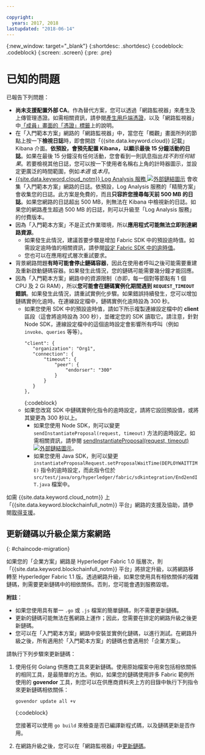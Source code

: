 ```yaml
---

copyright:
  years: 2017, 2018
lastupdated: "2018-06-14"
---
```


{:new_window: target="_blank"}
{:shortdesc: .shortdesc}
{:codeblock: .codeblock}
{:screen: .screen}
{:pre: .pre}


# 已知的問題

已報告下列問題：
- **尚未支援配置外部 CA**。作為替代方案，您可以透過「網路監視器」來產生及上傳管理憑證。如需相關資訊，請參閱[產生用戶端憑證](v10_application.html#generating-the-client-side-certificates)，以及「網路監視器」中[「成員」畫面的「憑證」標籤](v10_dashboard.html#members)上的說明。  
- 在「入門範本方案」網路的「網路監視器」中，當您在「概觀」畫面所列的節點上按一下**檢視日誌**時，即會開啟「{{site.data.keyword.cloud}} 記載」Kibana 介面。**依預設，會預先配置 Kibana，以顯示最後 15 分鐘活動的日誌**。如果在最後 15 分鐘沒有任何活動，您會看到一則訊息指出*找不到任何結果*。若要檢視其他日誌，您可以按一下使用者名稱右上角的計時器圖示，並設定更廣泛的時間範圍，例如*本週* 或*本月*。  
- [{{site.data.keyword.cloud_notm}} Log Analysis 服務 ![外部鏈結圖示](images/external_link.svg "外部鏈結圖示")](https://console.bluemix.net/catalog/services/log-analysis) 會收集「入門範本方案」網路的日誌。依預設，Log Analysis 服務的「精簡方案」會收集您的日誌。此方案是免費的，而且**只容許您搜尋每天前 500 MB 的日誌**。如果您網路的日誌超出 500 MB，則無法在 Kibana 中檢視新的日誌。如果您的網路產生超過 500 MB 的日誌，則可以升級至「Log Analysis 服務」的付費版本。  
- 因為「入門範本方案」不是正式作業環境，所以**應用程式可能無法立即到達網路資源**。
  - 如果發生此情況，建議首要步驟是增加 Fabric SDK 中的預設逾時值。如需設定逾時值的相關資訊，請參閱[設定 Fabric SDK 中的逾時值](v10_application.html#set-timeout-in-sdk)。
  - 您也可以在應用程式層次重試要求。  
- 背景網路問題**有時可能會停止鏈碼容器**，因此在使用者呼叫之後可能需要重建及重新啟動鏈碼容器。如果發生此情況，您的鏈碼可能需要幾分鐘才能回應。
- 因為「入門範本方案」網路中的資源限制（亦即，每一個對等節點有 1 個 CPU 及 2 Gi RAM），所以**您可能會在鏈碼實例化期間遇到 `REQUEST_TIMEOUT` 錯誤**。如果發生此情況，請重試實例化步驟。如果錯誤持續發生，您可以增加鏈碼實例化逾時。在連線設定檔中，鏈碼實例化逾時設為 300 秒。
  - 如果您使用 SDK 中的預設逾時值，請如下所示複製連線設定檔中的 **client** 區段（這會將逾時設為 300 秒），並確定您的 SDK 讀取它。請注意，針對 Node SDK，連線設定檔中的這個逾時設定會影響所有呼叫（例如 `invoke`、`queries` 等等）。
    ```
    "client": {
       "organization": "Org1",
       "connection": {
           "timeout": {
               "peer": {
                   "endorser": "300"
               }
           }
       }
    },
    ```
    {:codeblock}
  - 如果您改寫 SDK 中鏈碼實例化指令的逾時設定，請將它設回預設值，或將其變更為 300 秒以上。
    - 如果您使用 Node SDK，則可以變更 `sendInstantiateProposal(request, timeout)` 方法的逾時設定。如需相關資訊，請參閱 [sendInstantiateProposal(request, timeout) ![外部鏈結圖示](images/external_link.svg "外部鏈結圖示")](https://fabric-sdk-node.github.io/Channel.html#sendInstantiateProposal)。
    - 如果您使用 Java SDK，則可以變更 `instantiateProposalRequest.setProposalWaitTime(DEPLOYWAITTIME)` 指令的逾時設定，而此指令位於 `src/test/java/org/hyperledger/fabric/sdkintegration/End2endIT.java` 檔案中。

如需 {{site.data.keyword.cloud_notm}} 上「{{site.data.keyword.blockchainfull_notm}} 平台」網路的支援及協助，請參閱[取得支援](ibmblockchain_support.html)。


## 更新鏈碼以升級企業方案網路
{: #chaincode-migration}

如果您的「企業方案」網路是 Hyperledger Fabric 1.0 版層次，則「{{site.data.keyword.blockchainfull_notm}} 平台」將排定升級，以將網路移轉至 Hyperledger Fabric 1.1 版。透過網路升級，如果您使用具有相依關係的複雜鏈碼，則需要更新鏈碼中的相依關係。否則，您可能會遇到服務毀壞。

**附註**：
- 如果您使用具有單一 `.go` 或 `.js` 檔案的簡單鏈碼，則不需要更新鏈碼。
- 更新的鏈碼可能無法在舊網路上運作；因此，您需要在排定的網路升級之後更新鏈碼。
- 您可以在「入門範本方案」網路中安裝並實例化鏈碼，以進行測試。在網路升級之後，所有適用於「入門範本方案」的鏈碼也會適用於「企業方案」。

請執行下列步驟來更新鏈碼：
1. 使用任何 Golang 供應商工具來更新鏈碼。使用原始檔案中用來包括相依關係的相同工具，是最簡單的方法。例如，如果您的鏈碼使用許多 Fabric 範例所使用的 **govendor** 工具，則您可以在供應商資料夾上方的目錄中執行下列指令來更新鏈碼相依關係：
    ```
    govendor update all +v
    ```
    {:codeblock}

    您接著可以使用 `go build` 來檢查是否已編譯新程式碼，以及鏈碼更新是否作用。

2. 在網路升級之後，您可以在「網路監視器」中[更新鏈碼](howto/install_instantiate_chaincode.html#updating-a-chaincode)。
